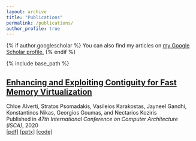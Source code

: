 ```yaml
---
layout: archive
title: "Publications"
permalink: /publications/
author_profile: true
---
```


{% if author.googlescholar %}
  You can also find my articles on <u><a href="{{author.googlescholar}}">my Google Scholar profile</a>.</u>
{% endif %}

{% include base_path %}

## [Enhancing and Exploiting Contiguity for Fast Memory Virtualization](/publications/isca2020-contiguity)

Chloe Alverti, Stratos Psomadakis, Vasileios Karakostas, Jayneel Gandhi, 
<br/> 
Konstantinos Nikas, Georgios Goumas, and Nectarios Koziris
<br/>
Published in <i>47th International Conference on Computer Architecture (ISCA)</i>, 2020
<br/>
[[pdf]](https://cslab.ece.ntua.gr/~xalverti/papers/isca20_enhancing_and_exploiting_contiguity.pdf) [[pptx]](https://cslab.ece.ntua.gr/~xalverti/papers/isca20_enhancing_and_exploiting_contiguity.pptx) [[code]](www.github.com/cslab-ntua/contiguity-isca2020.git)
